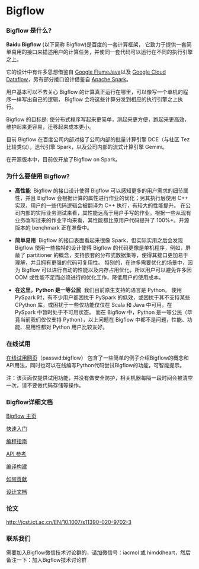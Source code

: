 # Bigflow

### Bigflow 是什么?

**Baidu Bigflow** (以下简称 Bigflow)是百度的一套计算框架， 它致力于提供一套简单易用的接口来描述用户的计算任务，并使同一套代码可以运行在不同的执行引擎之上。

它的设计中有许多思想借鉴自 [Google FlumeJava](http://pages.cs.wisc.edu/~akella/CS838/F12/838-CloudPapers/FlumeJava.pdf)以及 [Google Cloud Dataflow](https://github.com/GoogleCloudPlatform/DataflowJavaSDK/)，另有部分接口设计借鉴自 [Apache Spark](http://spark.apache.org/)。

用户基本可以不去关心 Bigflow 的计算真正运行在哪里，可以像写一个单机的程序一样写出自己的逻辑， Bigflow 会将这些计算分发到相应的执行引擎之上执行。

Bigflow 的目标是: 使分布式程序写起来更简单，测起来更方便，跑起来更高效，维护起来更容易，迁移起来成本更小。

目前 Bigflow 在百度公司内部对接了公司内部的批量计算引擎 DCE（与社区 Tez 比较类似），迭代引擎 Spark，以及公司内部的流式计算引擎 Gemini。

在开源版本中，目前仅开放了Bigflow on Spark。

### 为什么要使用 Bigflow?

* **高性能**
  Bigflow 的接口设计使得 Bigflow 可以感知更多的用户需求的细节属性，并且 Bigflow 会根据计算的属性进行作业的优化；另其执行层使用 C++ 实现，用户的一些代码逻辑会被翻译为 C++ 执行，有较大的性能提升。
 在公司内部的实际业务测试来看，其性能远高于用户手写的作业。根据一些从现有业务改写过来的作业平均来看，其性能都比原用户代码提升了 100%+。开源版本的 benchmark 正在准备中。

* **简单易用**
  Bigflow 的接口表面看起来很像 Spark，但实际实用之后会发现 Bigflow 使用一些独特的设计使得 Bigflow 的代码更像是单机程序，例如，屏蔽了 partitioner 的概念，支持嵌套的分布式数据集等，使得其接口更加易于理解，并且拥有更强的代码可复用性。
 特别的，在许多需要优化的场景中，因为 Bigflow 可以进行自动的性能以及内存占用优化，所以用户可以避免许多因 OOM 或性能不足而必须进行的优化工作，降低用户的使用成本。

* **在这里，Python 是一等公民**
  我们目前原生支持的语言是 Python。
 使用 PySpark 时，有不少用户都困扰于 PySpark 的低效，或困扰于其不支持某些 CPython 库，或困扰于一些仅功能仅仅在 Scala 和 Java 中可用，在 PySpark 中暂时处于不可用状态。
 而在 Bigflow 中，Python 是一等公民（毕竟当前我们仅仅支持 Python），以上问题在 Bigflow 中都不是问题，性能、功能、易用性都对 Python 用户比较友好。

### 在线试用

[在线试用网页](http://180.76.236.159:8732/?token=9a1bd5c7aeb2b217bef4e85c007f275e82744ba33f42eaf9)（passwd:bigflow） 包含了一些简单的例子介绍Bigflow的概念和API用法，同时也可以在线编写Python代码尝试Bigflow的功能，可智能提示。

注：该页面仅提供试用功能，并没有做安全防护，相关机器每隔一段时间会被清空一次，请不要做代码存储等操作。

### Bigflow详细文档

[Bigflow 主页](https://baidu.github.io/bigflow/)

[快速入门](https://baidu.github.io/bigflow/zh/quickstart.html)

[编程指南](https://baidu.github.io/bigflow/zh/guide.html)

[API 参考](https://baidu.github.io/bigflow/zh/rst/modules.html)

[编译构建](https://baidu.github.io/bigflow/zh/build.html)

[如何贡献](https://baidu.github.io/bigflow/zh/contributing.html)

[设计文档](https://baidu.github.io/bigflow/zh/bigflow_design.html)

### 论文

http://jcst.ict.ac.cn/EN/10.1007/s11390-020-9702-3

### 联系我们

需要加入Bigflow微信技术讨论群的，请加微信号：iacmol 或 himddheart，然后备注一下：加入Bigflow技术讨论群

